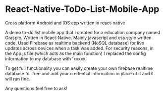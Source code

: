 # React-Native-ToDo-List-Mobile-App
Cross platform Android and IOS app written in react-native

A demo to-do list mobile app that I created for a education company named Graspie. Written in React-Native.
Mainly javascript and css style written code.
Used Firebase as realtime backend (NoSQL database) for live updates across devices when a task was added.
For security reasons, in the App.js file (which acts as the main function) I replaced the config information to my database 
with 'xxxxx'.

To get full functionality you can easily create your own firebase realtime database for free and add your credential information in place of it and it will run fine.

Any questions feel free to ask!

